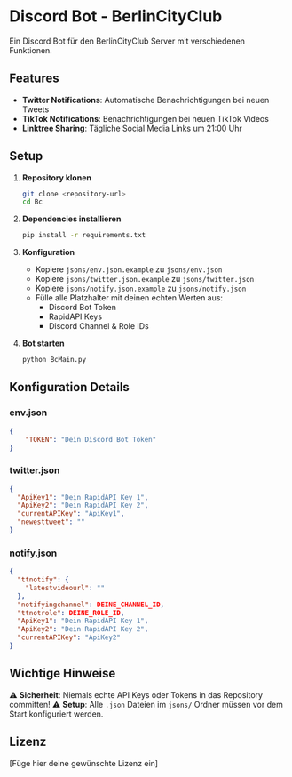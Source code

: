 # Discord Bot - BerlinCityClub

Ein Discord Bot für den BerlinCityClub Server mit verschiedenen Funktionen.

## Features

- **Twitter Notifications**: Automatische Benachrichtigungen bei neuen Tweets
- **TikTok Notifications**: Benachrichtigungen bei neuen TikTok Videos  
- **Linktree Sharing**: Tägliche Social Media Links um 21:00 Uhr

## Setup

1. **Repository klonen**
   ```bash
   git clone <repository-url>
   cd Bc
   ```

2. **Dependencies installieren**
   ```bash
   pip install -r requirements.txt
   ```

3. **Konfiguration**
   - Kopiere `jsons/env.json.example` zu `jsons/env.json`
   - Kopiere `jsons/twitter.json.example` zu `jsons/twitter.json`
   - Kopiere `jsons/notify.json.example` zu `jsons/notify.json`
   - Fülle alle Platzhalter mit deinen echten Werten aus:
     - Discord Bot Token
     - RapidAPI Keys
     - Discord Channel & Role IDs

4. **Bot starten**
   ```bash
   python BcMain.py
   ```

## Konfiguration Details

### env.json
```json
{
    "TOKEN": "Dein Discord Bot Token"
}
```

### twitter.json
```json
{
  "ApiKey1": "Dein RapidAPI Key 1",
  "ApiKey2": "Dein RapidAPI Key 2",
  "currentAPIKey": "ApiKey1",
  "newesttweet": ""
}
```

### notify.json
```json
{
  "ttnotify": {
    "latestvideourl": ""
  },
  "notifyingchannel": DEINE_CHANNEL_ID,
  "ttnotrole": DEINE_ROLE_ID,
  "ApiKey1": "Dein RapidAPI Key 1",
  "ApiKey2": "Dein RapidAPI Key 2",
  "currentAPIKey": "ApiKey2"
}
```

## Wichtige Hinweise

⚠️ **Sicherheit**: Niemals echte API Keys oder Tokens in das Repository committen!
⚠️ **Setup**: Alle `.json` Dateien im `jsons/` Ordner müssen vor dem Start konfiguriert werden.

## Lizenz

[Füge hier deine gewünschte Lizenz ein]

